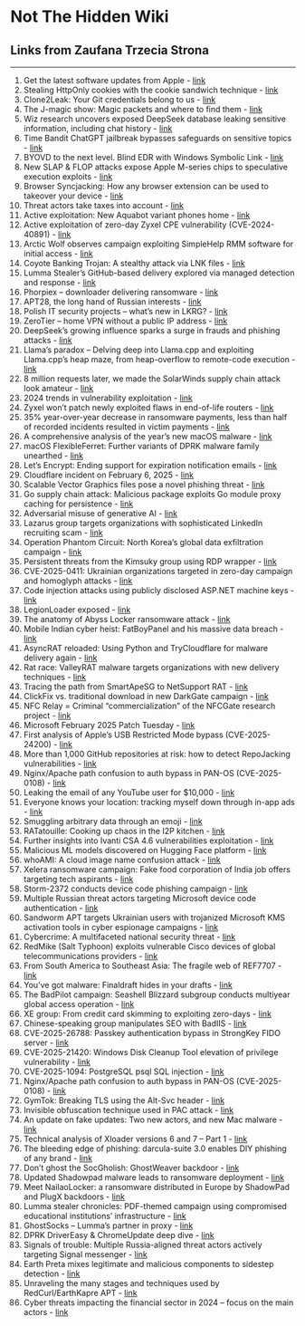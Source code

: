 # Not The Hidden Wiki

## Links from Zaufana Trzecia Strona
-----

1. Get the latest software updates from Apple - [link](https://support.apple.com/en-us/100100)
2. Stealing HttpOnly cookies with the cookie sandwich technique - [link](https://portswigger.net/research/stealing-httponly-cookies-with-the-cookie-sandwich-technique)
3. Clone2Leak: Your Git credentials belong to us - [link](https://flatt.tech/research/posts/clone2leak-your-git-credentials-belong-to-us/)
4. The J-magic show: Magic packets and where to find them - [link](https://blog.lumen.com/the-j-magic-show-magic-packets-and-where-to-find-them/)
5. Wiz research uncovers exposed DeepSeek database leaking sensitive information, including chat history - [link](https://www.wiz.io/blog/wiz-research-uncovers-exposed-deepseek-database-leak)
6. Time Bandit ChatGPT jailbreak bypasses safeguards on sensitive topics - [link](https://www.bleepingcomputer.com/news/security/time-bandit-chatgpt-jailbreak-bypasses-safeguards-on-sensitive-topics/)
7. BYOVD to the next level. Blind EDR with Windows Symbolic Link - [link](https://www.zerosalarium.com/2025/01/byovd%20next%20level%20blind%20EDR%20windows%20symbolic%20link.html)
8. New SLAP & FLOP attacks expose Apple M-series chips to speculative execution exploits - [link](https://predictors.fail/)
9. Browser Syncjacking: How any browser extension can be used to takeover your device - [link](https://labs.sqrx.com/browser-syncjacking-cc602ea0cbd0)
10. Threat actors take taxes into account - [link](https://www.proofpoint.com/us/blog/threat-insight/security-brief-threat-actors-take-taxes-account)
11. Active exploitation: New Aquabot variant phones home - [link](https://www.akamai.com/blog/security-research/2025-january-new-aquabot-mirai-variant-exploiting-mitel-phones)
12. Active exploitation of zero-day Zyxel CPE vulnerability (CVE-2024-40891) - [link](https://www.greynoise.io/blog/active-exploitation-of-zero-day-zyxel-cpe-vulnerability-cve-2024-40891)
13. Arctic Wolf observes campaign exploiting SimpleHelp RMM software for initial access - [link](https://arcticwolf.com/resources/blog-uk/arctic-wolf-observes-campaign-exploiting-simplehelp-rmm-software-initial-access/)
14. Coyote Banking Trojan: A stealthy attack via LNK files - [link](https://www.fortinet.com/blog/threat-research/coyote-banking-trojan-a-stealthy-attack-via-lnk-files)
15. Lumma Stealer’s GitHub-based delivery explored via managed detection and response - [link](https://www.trendmicro.com/en_us/research/25/a/lumma-stealers-github-based-delivery-via-mdr.html)
16. Phorpiex – downloader delivering ransomware - [link](https://www.cybereason.com/blog/threat-analysis-phorpiex-downloader)
17. APT28, the long hand of Russian interests - [link](https://www.maverits.com/post/apt28-the-long-hand-of-russian-interests)
18. Polish IT security projects – what’s new in LKRG? - [link](https://adwersarz.pl/polish-it-security-projects-whats-new-in-lkrg/)
19. ZeroTier – home VPN without a public IP address - [link](https://blog.tomaszdunia.pl/zerotier-eng/)
20. DeepSeek’s growing influence sparks a surge in frauds and phishing attacks - [link](https://cyble.com/blog/deepseeks-growing-influence-surge-frauds-phishing-attacks/)
21. Llama’s paradox – Delving deep into Llama.cpp and exploiting Llama.cpp’s heap maze, from heap-overflow to remote-code execution - [link](https://retr0.blog/blog/llama-rpc-rce)
22. 8 million requests later, we made the SolarWinds supply chain attack look amateur - [link](https://labs.watchtowr.com/8-million-requests-later-we-made-the-solarwinds-supply-chain-attack-look-amateur/)
23. 2024 trends in vulnerability exploitation - [link](https://vulncheck.com/blog/2024-exploitation-trends)
24. Zyxel won’t patch newly exploited flaws in end-of-life routers - [link](https://www.bleepingcomputer.com/news/security/zyxel-wont-patch-newly-exploited-flaws-in-end-of-life-routers/)
25. 35% year-over-year decrease in ransomware payments, less than half of recorded incidents resulted in victim payments - [link](https://www.chainalysis.com/blog/crypto-crime-ransomware-victim-extortion-2025/)
26. A comprehensive analysis of the year’s new macOS malware - [link](https://objective-see.org/blog/blog_0x7D.html)
27. macOS FlexibleFerret: Further variants of DPRK malware family unearthed - [link](https://www.sentinelone.com/blog/macos-flexibleferret-further-variants-of-dprk-malware-family-unearthed/)
28. Let’s Encrypt: Ending support for expiration notification emails - [link](https://letsencrypt.org/2025/01/22/ending-expiration-emails/)
29. Cloudflare incident on February 6, 2025 - [link](https://blog.cloudflare.com/cloudflare-incident-on-february-6-2025/)
30. Scalable Vector Graphics files pose a novel phishing threat - [link](https://news.sophos.com/en-us/2025/02/05/svg-phishing/)
31. Go supply chain attack: Malicious package exploits Go module proxy caching for persistence - [link](https://socket.dev/blog/malicious-package-exploits-go-module-proxy-caching-for-persistence)
32. Adversarial misuse of generative AI - [link](https://cloud.google.com/blog/topics/threat-intelligence/adversarial-misuse-generative-ai)
33. Lazarus group targets organizations with sophisticated LinkedIn recruiting scam - [link](https://www.bitdefender.com/en-us/blog/labs/lazarus-group-targets-organizations-with-sophisticated-linkedin-recruiting-scam)
34. Operation Phantom Circuit: North Korea’s global data exfiltration campaign - [link](https://securityscorecard.com/blog/operation-phantom-circuit-north-koreas-global-data-exfiltration-campaign/)
35. Persistent threats from the Kimsuky group using RDP wrapper - [link](https://asec.ahnlab.com/en/86098/)
36. CVE-2025-0411: Ukrainian organizations targeted in zero-day campaign and homoglyph attacks - [link](https://www.trendmicro.com/en_us/research/25/a/cve-2025-0411-ukrainian-organizations-targeted.html)
37. Code injection attacks using publicly disclosed ASP.NET machine keys - [link](https://www.microsoft.com/en-us/security/blog/2025/02/06/code-injection-attacks-using-publicly-disclosed-asp-net-machine-keys/)
38. LegionLoader exposed - [link](https://tehtris.com/en/blog/legionloader-exposed/)
39. The anatomy of Abyss Locker ransomware attack - [link](https://www.sygnia.co/blog/abyss-locker-ransomware-attack-analysis/)
40. Mobile Indian cyber heist: FatBoyPanel and his massive data breach - [link](https://www.zimperium.com/blog/mobile-indian-cyber-heist-fatboypanel-and-his-massive-data-breach/)
41. AsyncRAT reloaded: Using Python and TryCloudflare for malware delivery again - [link](https://www.forcepoint.com/blog/x-labs/asyncrat-reloaded-python-trycloudflare-malware)
42. Rat race: ValleyRAT malware targets organizations with new delivery techniques - [link](https://www.morphisec.com/blog/rat-race-valleyrat-malware-china/)
43. Tracing the path from SmartApeSG to NetSupport RAT - [link](https://www.team-cymru.com/post/tracing-the-path-from-smartapesg-to-netsupport-rat)
44. ClickFix vs. traditional download in new DarkGate campaign - [link](https://www.malwarebytes.com/blog/news/2025/01/clickfix-vs-traditional-download-in-new-darkgate-campaign)
45. NFC Relay = Criminal “commercialization” of the NFCGate research project - [link](https://medium.com/@ireneusz.tarnowski/nfc-relay-criminal-commercialization-of-the-nfcgate-research-project-2af1683a9ddb)
46. Microsoft February 2025 Patch Tuesday - [link](https://isc.sans.edu/diary/Microsoft+February+2025+Patch+Tuesday/31674)
47. First analysis of Apple’s USB Restricted Mode bypass (CVE-2025-24200) - [link](https://blog.quarkslab.com/first-analysis-of-apples-usb-restricted-mode-bypass-cve-2025-24200.html)
48. More than 1,000 GitHub repositories at risk: how to detect RepoJacking vulnerabilities - [link](https://infosecwriteups.com/more-than-1-000-github-repositories-at-risk-how-to-detect-repojacking-vulnerabilities-58cd888b8f3f)
49. Nginx/Apache path confusion to auth bypass in PAN-OS (CVE-2025-0108) - [link](https://www.assetnote.io/resources/research/nginx-apache-path-confusion-to-auth-bypass-in-pan-os)
50. Leaking the email of any YouTube user for $10,000 - [link](https://brutecat.com/articles/leaking-youtube-emails)
51. Everyone knows your location: tracking myself down through in-app ads - [link](https://timsh.org/tracking-myself-down-through-in-app-ads/)
52. Smuggling arbitrary data through an emoji - [link](https://paulbutler.org/2025/smuggling-arbitrary-data-through-an-emoji/)
53. RATatouille: Cooking up chaos in the I2P kitchen - [link](https://blog.sekoia.io/ratatouille-cooking-up-chaos-in-the-i2p-kitchen/)
54. Further insights into Ivanti CSA 4.6 vulnerabilities exploitation - [link](https://harfanglab.io/insidethelab/insights-ivanti-csa-exploitation/)
55. Malicious ML models discovered on Hugging Face platform - [link](https://www.reversinglabs.com/blog/rl-identifies-malware-ml-model-hosted-on-hugging-face)
56. whoAMI: A cloud image name confusion attack - [link](https://securitylabs.datadoghq.com/articles/whoami-a-cloud-image-name-confusion-attack/)
57. Xelera ransomware campaign: Fake food corporation of India job offers targeting tech aspirants - [link](https://www.seqrite.com/blog/xelera-ransomware-fake-fci-job-offers/)
58. Storm-2372 conducts device code phishing campaign - [link](https://www.microsoft.com/en-us/security/blog/2025/02/13/storm-2372-conducts-device-code-phishing-campaign/)
59. Multiple Russian threat actors targeting Microsoft device code authentication - [link](https://www.volexity.com/blog/2025/02/13/multiple-russian-threat-actors-targeting-microsoft-device-code-authentication/)
60. Sandworm APT targets Ukrainian users with trojanized Microsoft KMS activation tools in cyber espionage campaigns - [link](https://blog.eclecticiq.com/sandworm-apt-targets-ukrainian-users-with-trojanized-microsoft-kms-activation-tools-in-cyber-espionage-campaigns)
61. Cybercrime: A multifaceted national security threat - [link](https://cloud.google.com/blog/topics/threat-intelligence/cybercrime-multifaceted-national-security-threat)
62. RedMike (Salt Typhoon) exploits vulnerable Cisco devices of global telecommunications providers - [link](https://www.recordedfuture.com/research/redmike-salt-typhoon-exploits-vulnerable-devices)
63. From South America to Southeast Asia: The fragile web of REF7707 - [link](https://www.elastic.co/security-labs/fragile-web-ref7707)
64. You’ve got malware: Finaldraft hides in your drafts - [link](https://www.elastic.co/security-labs/finaldraft)
65. The BadPilot campaign: Seashell Blizzard subgroup conducts multiyear global access operation - [link](https://www.microsoft.com/en-us/security/blog/2025/02/12/the-badpilot-campaign-seashell-blizzard-subgroup-conducts-multiyear-global-access-operation/)
66. XE group: From credit card skimming to exploiting zero-days - [link](https://intezer.com/blog/research/xe-group-exploiting-zero-days/)
67. Chinese-speaking group manipulates SEO with BadIIS - [link](https://www.trendmicro.com/en_us/research/25/b/chinese-speaking-group-manipulates-seo-with-badiis.html)
68. CVE-2025-26788: Passkey authentication bypass in StrongKey FIDO server - [link](https://www.securing.pl/en/cve-2025-26788-passkey-authentication-bypass-in-strongkey-fido-server/)
69. CVE-2025-21420: Windows Disk Cleanup Tool elevation of privilege vulnerability - [link](https://github.com/Network-Sec/CVE-2025-21420-PoC)
70. CVE-2025-1094: PostgreSQL psql SQL injection - [link](https://www.rapid7.com/blog/post/2025/02/13/cve-2025-1094-postgresql-psql-sql-injection-fixed/)
71. Nginx/Apache path confusion to auth bypass in PAN-OS (CVE-2025-0108) - [link](https://slcyber.io/blog/nginx-apache-path-confusion-to-auth-bypass-in-pan-os/)
72. GymTok: Breaking TLS using the Alt-Svc header - [link](https://blog.pspaul.de/posts/gymtok-breaking-tls-with-alt-svc/)
73. Invisible obfuscation technique used in PAC attack - [link](https://blogs.juniper.net/en-us/threat-research/invisible-obfuscation-technique-used-in-pac-attack)
74. An update on fake updates: Two new actors, and new Mac malware - [link](https://www.proofpoint.com/us/blog/threat-insight/update-fake-updates-two-new-actors-and-new-mac-malware)
75. Technical analysis of Xloader versions 6 and 7 – Part 1 - [link](https://www.zscaler.com/blogs/security-research/technical-analysis-xloader-versions-6-and-7-part-1)
76. The bleeding edge of phishing: darcula-suite 3.0 enables DIY phishing of any brand - [link](https://www.netcraft.com/blog/darcula-v3-phishing-kits-targeting-any-brand/)
77. Don’t ghost the SocGholish: GhostWeaver backdoor - [link](https://trac-labs.com/dont-ghost-the-socgholish-ghostweaver-backdoor-574154dd9983)
78. Updated Shadowpad malware leads to ransomware deployment - [link](https://www.trendmicro.com/en_us/research/25/b/updated-shadowpad-malware-leads-to-ransomware-deployment.html)
79. Meet NailaoLocker: a ransomware distributed in Europe by ShadowPad and PlugX backdoors - [link](https://www.orangecyberdefense.com/global/blog/cert-news/meet-nailaolocker-a-ransomware-distributed-in-europe-by-shadowpad-and-plugx-backdoors)
80. Lumma stealer chronicles: PDF-themed campaign using compromised educational institutions’ infrastructure - [link](https://www.cloudsek.com/blog/lumma-stealer-chronicles-pdf-themed-campaign-using-compromised-educational-institutions-infrastructure)
81. GhostSocks – Lumma’s partner in proxy - [link](https://infrawatch.app/blog/ghostsocks-lummas-partner-in-proxy)
82. DPRK DriverEasy & ChromeUpdate deep dive - [link](https://www.kandji.io/blog/drivereasy)
83. Signals of trouble: Multiple Russia-aligned threat actors actively targeting Signal messenger - [link](https://cloud.google.com/blog/topics/threat-intelligence/russia-targeting-signal-messenger)
84. Earth Preta mixes legitimate and malicious components to sidestep detection - [link](https://www.trendmicro.com/en_us/research/25/b/earth-preta-mixes-legitimate-and-malicious-components-to-sidestep-detection.html)
85. Unraveling the many stages and techniques used by RedCurl/EarthKapre APT - [link](https://www.esentire.com/blog/unraveling-the-many-stages-and-techniques-used-by-redcurl-earthkapre-apt)
86. Cyber threats impacting the financial sector in 2024 – focus on the main actors - [link](https://blog.sekoia.io/cyber-threats-impacting-the-financial-sector-in-2024-focus-on-the-main-actors/)
